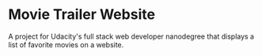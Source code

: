 # Movie Trailer Website
A project for Udacity's full stack web developer nanodegree that displays a list of favorite movies on a website. 
